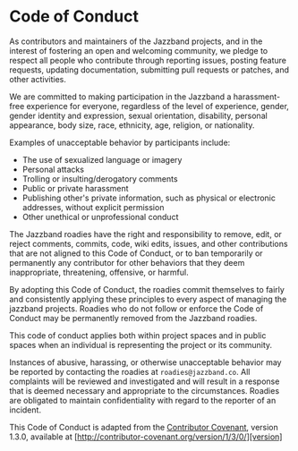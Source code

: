 # Code of Conduct

As contributors and maintainers of the Jazzband projects, and in the interest
of fostering an open and welcoming community, we pledge to respect all people
who contribute through reporting issues, posting feature requests, updating
documentation, submitting pull requests or patches, and other activities.

We are committed to making participation in the Jazzband a harassment-free
experience for everyone, regardless of the level of experience, gender, gender
identity and expression, sexual orientation, disability, personal appearance,
body size, race, ethnicity, age, religion, or nationality.

Examples of unacceptable behavior by participants include:

* The use of sexualized language or imagery
* Personal attacks
* Trolling or insulting/derogatory comments
* Public or private harassment
* Publishing other's private information, such as physical or electronic
  addresses, without explicit permission
* Other unethical or unprofessional conduct

The Jazzband roadies have the right and responsibility to remove, edit, or
reject comments, commits, code, wiki edits, issues, and other contributions
that are not aligned to this Code of Conduct, or to ban temporarily or
permanently any contributor for other behaviors that they deem inappropriate,
threatening, offensive, or harmful.

By adopting this Code of Conduct, the roadies commit themselves to fairly and
consistently applying these principles to every aspect of managing the
jazzband projects. Roadies who do not follow or enforce the Code of
Conduct may be permanently removed from the Jazzband roadies.

This code of conduct applies both within project spaces and in public spaces
when an individual is representing the project or its community.

Instances of abusive, harassing, or otherwise unacceptable behavior may be
reported by contacting the roadies at `roadies@jazzband.co`.
All complaints will be reviewed and investigated and will result in a response
that is deemed necessary and appropriate to the circumstances. Roadies are
obligated to maintain confidentiality with regard to the reporter of an
incident.

This Code of Conduct is adapted from the [Contributor Covenant][homepage],
version 1.3.0, available at
[http://contributor-covenant.org/version/1/3/0/][version]

[homepage]: http://contributor-covenant.org
[version]: http://contributor-covenant.org/version/1/3/0/
